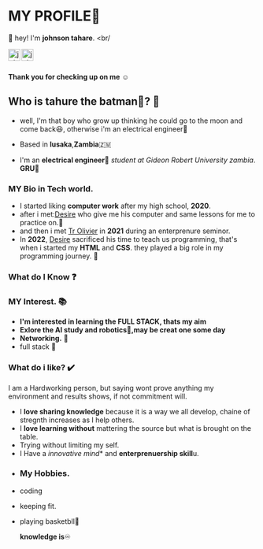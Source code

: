 # MY PROFILE🦇

 :wave: hey! I'm **johnson tahare**.
 <br/
 

<a href="https://x.com/JohnsonTahure?t=QCWV_xp2xG6Zq-86gQU4jQ&s=09">
  <img align="left" alt="johnson's Instagram" width="24px" src="https://cdn.jsdelivr.net/npm/simple-icons@v3/icons/twitter.svg" />
</a>
<a href="https://web.facebook.com/profile.php?id=100080111871939&sk=reels_tab">
  <img align="left" alt="johnson's facebook" width="24px" src="https://cdn.jsdelivr.net/npm/simple-icons@v3/icons/facebook.svg" />
</a>
<br />
<br />

 **Thank you for checking up on me** :relaxed:

 ## Who is  tahure the **batman**🦇? :thinking:
 - well, I'm that boy who grow up thinking he could go to the moon and come back😆, otherwise i'm an electrical engineer🧰
 - Based in **lusaka**,**Zambia**🇿🇲

- I'm an **electrical engineer**🧰 *student at Gideon Robert University zambia*. **GRU**🏫 

### MY Bio in Tech world.
- I started liking **computer work** after my high school, **2020**.
- after i met:[Desire](https://github.com/Deewiliams) who give me his computer and same lessons for me to practice on.🌟
- and then i met [Tr Olivier](https://www.linkedin.comwho/in/olivierjm/?originalSubdomain=zm) in **2021** during an enterprenure seminor. 
- In **2022**, [Desire](https://github.com/Deewiliams) sacrificed his time to teach us programming, that's when i started my **HTML** and **CSS**.
 they played a big role in my    programming journey. :pray:

### What do I Know :question:

### MY Interest. 📚
- **I'm interested in learning the **FULL STACK**, thats my aim** 
- **Exlore the AI study and robotics🤖,may be creat one some day** 
- **Networking.** 🔧
- full stack 🔋

### What do i like? ✔️

I am a Hardworking person, but saying wont prove anything my environment and results shows, if not commitment will.
- I **love sharing knowledge** because it is a way we all develop, chaine of stregnth increases as I help others.
- I **love learning without** mattering the source but what is brought on the table.
- Trying without limiting my self.
- I Have a *innovative mind** and **enterprenuership skill**u.
- 
  ### My Hobbies.
* coding 
* keeping fit.
* playing basketbll🏀


  **knowledge is**:infinity: 

  

























